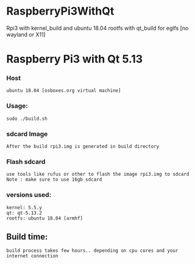# RaspberryPi3WithQt
Rpi3 with kernel_build and ubuntu 18.04 rootfs with qt_build for eglfs [no wayland or X11]

# Raspberry Pi3 with Qt 5.13
### Host
    ubuntu 18.04 [osboxes.org virtual machine]
### Usage: 
    sudo ./build.sh
### sdcard Image
    After the build rpi3.img is generated in build directory
### Flash sdcard
    use tools like rufus or other to flash the image rpi3.img to sdcard
    Note : make sure to use 16gb sdcard 

### versions used:
    kernel: 5.5.y
    qt: qt-5.13.2
    rootfs: ubuntu 18.04 [armhf]

## Build time:
    build process takes few hours.. depending on cpu cores and your internet connection